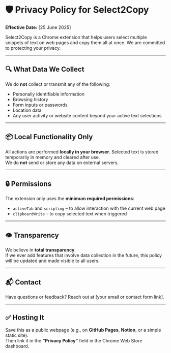 # 🛡️ Privacy Policy for Select2Copy  
**Effective Date:** [25 June 2025]  

Select2Copy is a Chrome extension that helps users select multiple snippets of text on web pages and copy them all at once. We are committed to protecting your privacy.

---

## 🔍 What Data We Collect

We do **not** collect or transmit any of the following:

- Personally identifiable information  
- Browsing history  
- Form inputs or passwords  
- Location data  
- Any user activity or website content beyond your active text selections  

---

## 📦 Local Functionality Only

All actions are performed **locally in your browser**. Selected text is stored temporarily in memory and cleared after use.  
We do **not** send or store any data on external servers.

---

## 🔒 Permissions

The extension only uses the **minimum required permissions**:

- `activeTab` and `scripting` – to allow interaction with the current web page  
- `clipboardWrite` – to copy selected text when triggered  

---

## 👁️ Transparency

We believe in **total transparency**.  
If we ever add features that involve data collection in the future, this policy will be updated and made visible to all users.

---

## 📬 Contact

Have questions or feedback? Reach out at [your email or contact form link].

---

## ✅ Hosting It

Save this as a public webpage (e.g., on **GitHub Pages**, **Notion**, or a simple static site).  
Then link it in the **“Privacy Policy”** field in the Chrome Web Store dashboard.
